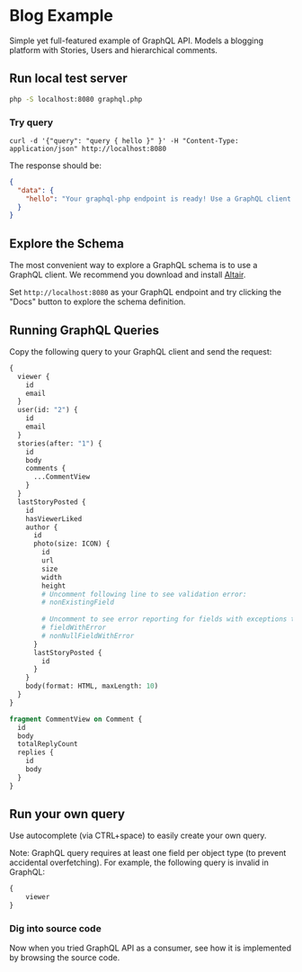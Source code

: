 # Blog Example

Simple yet full-featured example of GraphQL API.
Models a blogging platform with Stories, Users and hierarchical comments. 

## Run local test server

```sh
php -S localhost:8080 graphql.php
```

### Try query
```
curl -d '{"query": "query { hello }" }' -H "Content-Type: application/json" http://localhost:8080
```

The response should be:

```json
{
  "data": {
    "hello": "Your graphql-php endpoint is ready! Use a GraphQL client to explore the schema."
  }
}
```

## Explore the Schema

The most convenient way to explore a GraphQL schema is to use a GraphQL client.
We recommend you download and install [Altair](https://altair.sirmuel.design).

Set `http://localhost:8080` as your GraphQL endpoint and try clicking the "Docs" button
to explore the schema definition.

## Running GraphQL Queries

Copy the following query to your GraphQL client and send the request:

```graphql
{
  viewer {
    id
    email
  }
  user(id: "2") {
    id
    email
  }
  stories(after: "1") {
    id
    body
    comments {
      ...CommentView
    }
  }
  lastStoryPosted {
    id
    hasViewerLiked
    author {
      id
      photo(size: ICON) {
        id
        url
        size
        width
        height
        # Uncomment following line to see validation error:
        # nonExistingField
        
        # Uncomment to see error reporting for fields with exceptions thrown in resolvers
        # fieldWithError
        # nonNullFieldWithError
      }
      lastStoryPosted {
        id
      }
    }
    body(format: HTML, maxLength: 10)
  }
}

fragment CommentView on Comment {
  id
  body
  totalReplyCount
  replies {
    id
    body
  }
}
```

## Run your own query

Use autocomplete (via CTRL+space) to easily create your own query.

Note: GraphQL query requires at least one field per object type (to prevent accidental overfetching).
For example, the following query is invalid in GraphQL:

```graphql
{
    viewer
}
```

### Dig into source code
Now when you tried GraphQL API as a consumer, see how it is implemented by browsing
the source code.
